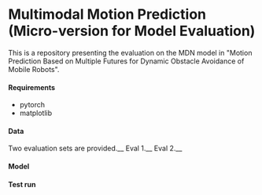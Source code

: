 # Multimodal Motion Prediction (Micro-version for Model Evaluation)
This is a repository presenting the evaluation on the MDN model in "Motion Prediction Based on Multiple Futures for Dynamic Obstacle Avoidance of Mobile Robots".

#### Requirements
- pytorch
- matplotlib 

#### Data
Two evaluation sets are provided.__ 
Eval 1.__ 
Eval 2.__

#### Model

#### Test run
